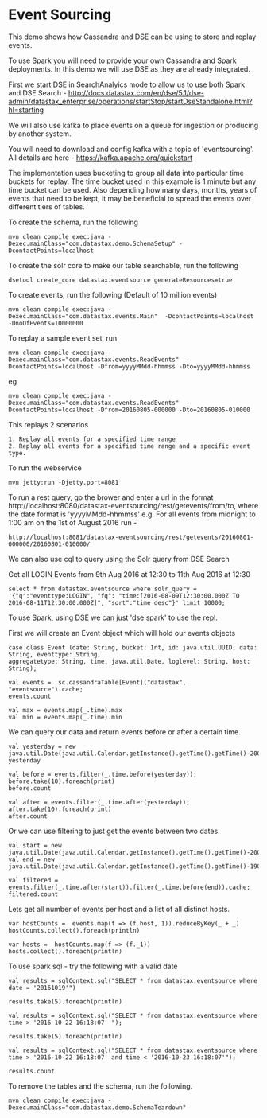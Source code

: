 Event Sourcing
========================

This demo shows how Cassandra and DSE can be using to store and replay events. 

To use Spark you will need to provide your own Cassandra and Spark deployments. In this demo we will use DSE as they are already integrated.

First we start DSE in SearchAnalyics mode to allow us to use both Spark and DSE Search - 
http://docs.datastax.com/en/dse/5.1/dse-admin/datastax_enterprise/operations/startStop/startDseStandalone.html?hl=starting

We will also use kafka to place events on a queue for ingestion or producing by another system. 

You will need to download and config kafka with a topic of 'eventsourcing'. All details are here - https://kafka.apache.org/quickstart

The implementation uses bucketing to group all data into particular time buckets for replay. The time bucket used in this example is 1 minute but any time bucket can be used. Also depending how many days, months, years of events that need to be kept, it may be beneficial to spread the events over different tiers of tables.    

To create the schema, run the following

	mvn clean compile exec:java -Dexec.mainClass="com.datastax.demo.SchemaSetup" -DcontactPoints=localhost
	
To create the solr core to make our table searchable, run the following

	dsetool create_core datastax.eventsource generateResources=true
	
To create events, run the following (Default of 10 million events) 
	
	mvn clean compile exec:java -Dexec.mainClass="com.datastax.events.Main"  -DcontactPoints=localhost -DnoOfEvents=10000000
	
To replay a sample event set, run 

	mvn clean compile exec:java -Dexec.mainClass="com.datastax.events.ReadEvents"  -DcontactPoints=localhost -Dfrom=yyyyMMdd-hhmmss -Dto=yyyyMMdd-hhmmss
	
eg

	mvn clean compile exec:java -Dexec.mainClass="com.datastax.events.ReadEvents"  -DcontactPoints=localhost -Dfrom=20160805-000000 -Dto=20160805-010000
	
This replays 2 scenarios

	1. Replay all events for a specified time range
	2. Replay all events for a specified time range and a specific event type.		
			
To run the webservice

	mvn jetty:run -Djetty.port=8081 
	
To run a rest query, go the brower and enter a url in the format http://localhost:8080/datastax-eventsourcing/rest/getevents/from/to, 
where the date format is 'yyyyMMdd-hhmmss' e.g. For all events from midnight to 1:00 am on the 1st of August 2016 run - 

	http://localhost:8081/datastax-eventsourcing/rest/getevents/20160801-000000/20160801-010000/

We can also use cql to query using the Solr query from DSE Search

Get all LOGIN Events from 9th Aug 2016 at 12:30 to 11th Aug 2016 at 12:30 

	select * from datastax.eventsource where solr_query = '{"q":"eventtype:LOGIN", "fq": "time:[2016-08-09T12:30:00.000Z TO 2016-08-11T12:30:00.000Z]", "sort":"time desc"}' limit 10000;

To use Spark, using DSE we can just 'dse spark' to use the repl.

First we will create an Event object which will hold our events objects

```
case class Event (date: String, bucket: Int, id: java.util.UUID, data: String, eventtype: String, 
aggregatetype: String, time: java.util.Date, loglevel: String, host: String); 

val events =  sc.cassandraTable[Event]("datastax", "eventsource").cache; 
events.count

val max = events.map(_.time).max
val min = events.map(_.time).min
```

We can query our data and return events before or after a certain time.

```
val yesterday = new java.util.Date(java.util.Calendar.getInstance().getTime().getTime()-200000000);
yesterday

val before = events.filter(_.time.before(yesterday)); 
before.take(10).foreach(print) 
before.count
 
val after = events.filter(_.time.after(yesterday)); 
after.take(10).foreach(print) 
after.count
```

Or we can use filtering to just get the events between two dates. 

```
val start = new java.util.Date(java.util.Calendar.getInstance().getTime().getTime()-200000000);
val end = new java.util.Date(java.util.Calendar.getInstance().getTime().getTime()-190000000);

val filtered = events.filter(_.time.after(start)).filter(_.time.before(end)).cache;
filtered.count
```

Lets get all number of events per host and a list of all distinct hosts.
```
var hostCounts =  events.map(f => (f.host, 1)).reduceByKey(_ + _)
hostCounts.collect().foreach(println)

var hosts =  hostCounts.map(f => (f._1))
hosts.collect().foreach(println)
```

To use spark sql - try the following with a valid date 
```
val results = sqlContext.sql("SELECT * from datastax.eventsource where date = '20161019'")
 
results.take(5).foreach(println)

val results = sqlContext.sql("SELECT * from datastax.eventsource where time > '2016-10-22 16:18:07' ");

results.take(5).foreach(println)

val results = sqlContext.sql("SELECT * from datastax.eventsource where time > '2016-10-22 16:18:07' and time < '2016-10-23 16:18:07'");

results.count
```

To remove the tables and the schema, run the following.

    mvn clean compile exec:java -Dexec.mainClass="com.datastax.demo.SchemaTeardown"
    


    
